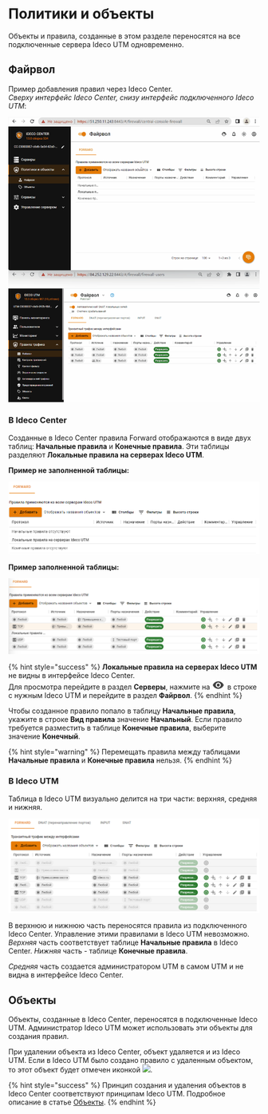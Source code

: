 # Политики и объекты

Объекты и правила, созданные в этом разделе переносятся на все подключенные сервера Ideco UTM одновременно.

## Файрвол

Пример добавления правил через Ideco Center. \
*Сверху интерфейс Ideco Center, снизу интерфейс подключенного Ideco UTM*:

![](../../.gitbook/assets/policies-and-objects.gif)

### В Ideco Center

Созданные в Ideco Center правила Forward отображаются в виде двух таблиц: **Начальные правила** и **Конечные правила**. Эти таблицы разделяют **Локальные правила на серверах Ideco UTM**.

**Пример не заполненной таблицы:**

![](../../.gitbook/assets/policies-and-objects2.png)

**Пример заполненной таблицы:**

![](../../.gitbook/assets/policies-and-objects1.png)

{% hint style="success" %}
**Локальные правила на серверах Ideco UTM** не видны в интерфейсе Ideco Center. \
 Для просмотра перейдите в раздел **Серверы**, нажмите на ![](../../.gitbook/assets/eye-icon.png) в строке с нужным Ideco UTM и перейдите в раздел **Файрвол**.
{% endhint %}

Чтобы созданное правило попало в таблицу **Начальные правила**, укажите в строке **Вид правила** значение **Начальный**. Если правило требуется разместить в таблице **Конечные правила**, выберите значение **Конечный**.

{% hint style="warning" %}
Перемещать правила между таблицами **Начальные правила** и **Конечные правила** нельзя. 
{% endhint %}

### В Ideco UTM

Таблица в Ideco UTM визуально делится на три части: верхняя, средняя и нижняя.

![](../../.gitbook/assets/policies-and-objects.png)


В верхнюю и нижнюю часть переносятся правила из подключенного Ideco Center. Управление этими правилами в Ideco UTM невозможно. *Верхняя* часть соответствует таблице **Начальные правила** в Ideco Center. *Нижняя* часть - таблице **Конечные правила**.

*Средняя* часть создается администратором UTM в самом UTM и не видна в интерфейсе Ideco Center.

## Объекты

Объекты, созданные в Ideco Center, переносятся в подключенные Ideco UTM. Администратор Ideco UTM может использовать эти объекты для создания правил.

При удалении объекта из Ideco Center, объект удаляется и из Ideco UTM. Если в Ideco UTM было создано правило с удаленным объектом, то этот объект будет отмечен иконкой ![](../../../.gitbook/assets/icon-delete.png).

{% hint style="success" %}
Принцип создания и удаления объектов в Ideco Center соответствуют принципам Ideco UTM. Подробное описание в статье [Объекты](../../access-rules/aliases.md).
{% endhint %}